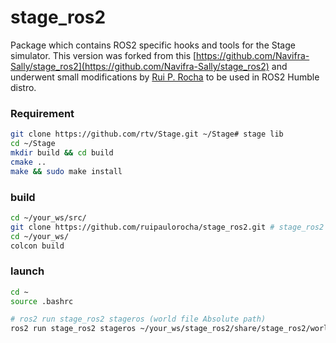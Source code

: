 # stage_ros2
Package which contains ROS2 specific hooks and tools for the Stage simulator.
This version was forked from this [https://github.com/Navifra-Sally/stage_ros2](https://github.com/Navifra-Sally/stage_ros2) and underwent small modifications by [Rui P. Rocha](mailto:rprocha@isr.uc.pt) to be used in ROS2 Humble distro.
  
### Requirement
```bash
git clone https://github.com/rtv/Stage.git ~/Stage# stage lib
cd ~/Stage
mkdir build && cd build
cmake ..
make && sudo make install
```
  
### build
```bash
cd ~/your_ws/src/
git clone https://github.com/ruipaulorocha/stage_ros2.git # stage_ros2 wrapper
cd ~/your_ws/
colcon build
```

### launch
```bash
cd ~
source .bashrc
```

```bash
# ros2 run stage_ros2 stageros (world file Absolute path)
ros2 run stage_ros2 stageros ~/your_ws/stage_ros2/share/stage_ros2/world/willow-erratic.world
```
